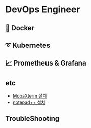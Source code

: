 # DevOps Engineer

## 🐳 Docker

## ➰ Kubernetes

## 📈 Prometheus & Grafana

## etc

- [MobaXterm 설치](https://github.com/khyup0629/devops/blob/main/etc/Mobaxterm_Installation.md#mobaxterm-%EC%84%A4%EC%B9%98)
- [notepad++ 설치]()

## TroubleShooting

